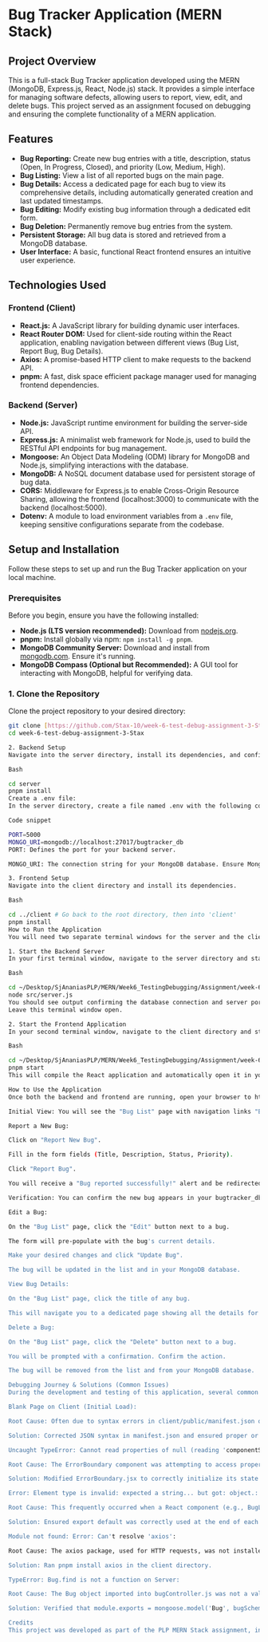 # Bug Tracker Application (MERN Stack)

## Project Overview

This is a full-stack Bug Tracker application developed using the MERN (MongoDB, Express.js, React, Node.js) stack. It provides a simple interface for managing software defects, allowing users to report, view, edit, and delete bugs. This project served as an assignment focused on debugging and ensuring the complete functionality of a MERN application.

## Features

* **Bug Reporting:** Create new bug entries with a title, description, status (Open, In Progress, Closed), and priority (Low, Medium, High).
* **Bug Listing:** View a list of all reported bugs on the main page.
* **Bug Details:** Access a dedicated page for each bug to view its comprehensive details, including automatically generated creation and last updated timestamps.
* **Bug Editing:** Modify existing bug information through a dedicated edit form.
* **Bug Deletion:** Permanently remove bug entries from the system.
* **Persistent Storage:** All bug data is stored and retrieved from a MongoDB database.
* **User Interface:** A basic, functional React frontend ensures an intuitive user experience.

## Technologies Used

### Frontend (Client)
* **React.js:** A JavaScript library for building dynamic user interfaces.
* **React Router DOM:** Used for client-side routing within the React application, enabling navigation between different views (Bug List, Report Bug, Bug Details).
* **Axios:** A promise-based HTTP client to make requests to the backend API.
* **pnpm:** A fast, disk space efficient package manager used for managing frontend dependencies.

### Backend (Server)
* **Node.js:** JavaScript runtime environment for building the server-side API.
* **Express.js:** A minimalist web framework for Node.js, used to build the RESTful API endpoints for bug management.
* **Mongoose:** An Object Data Modeling (ODM) library for MongoDB and Node.js, simplifying interactions with the database.
* **MongoDB:** A NoSQL document database used for persistent storage of bug data.
* **CORS:** Middleware for Express.js to enable Cross-Origin Resource Sharing, allowing the frontend (localhost:3000) to communicate with the backend (localhost:5000).
* **Dotenv:** A module to load environment variables from a `.env` file, keeping sensitive configurations separate from the codebase.

## Setup and Installation

Follow these steps to set up and run the Bug Tracker application on your local machine.

### Prerequisites

Before you begin, ensure you have the following installed:

* **Node.js (LTS version recommended):** Download from [nodejs.org](https://nodejs.org/).
* **pnpm:** Install globally via npm: `npm install -g pnpm`.
* **MongoDB Community Server:** Download and install from [mongodb.com](https://www.mongodb.com/try/download/community). Ensure it's running.
* **MongoDB Compass (Optional but Recommended):** A GUI tool for interacting with MongoDB, helpful for verifying data.

### 1. Clone the Repository

Clone the project repository to your desired directory:

```bash
git clone [https://github.com/Stax-10/week-6-test-debug-assignment-3-Stax.git](https://github.com/Stax-10/week-6-test-debug-assignment-3-Stax.git) # Replace with your actual repository URL if different
cd week-6-test-debug-assignment-3-Stax

2. Backend Setup
Navigate into the server directory, install its dependencies, and configure environment variables.

Bash

cd server
pnpm install
Create a .env file:
In the server directory, create a file named .env with the following content:

Code snippet

PORT=5000
MONGO_URI=mongodb://localhost:27017/bugtracker_db
PORT: Defines the port for your backend server.

MONGO_URI: The connection string for your MongoDB database. Ensure MongoDB is running on localhost:27017.

3. Frontend Setup
Navigate into the client directory and install its dependencies.

Bash

cd ../client # Go back to the root directory, then into 'client'
pnpm install
How to Run the Application
You will need two separate terminal windows for the server and the client applications.

1. Start the Backend Server
In your first terminal window, navigate to the server directory and start the server:

Bash

cd ~/Desktop/SjAnaniasPLP/MERN/Week6_TestingDebugging/Assignment/week-6-test-debug-assignment-3-Stax/server
node src/server.js
You should see output confirming the database connection and server port.
Leave this terminal window open.

2. Start the Frontend Application
In your second terminal window, navigate to the client directory and start the React development server:

Bash

cd ~/Desktop/SjAnaniasPLP/MERN/Week6_TestingDebugging/Assignment/week-6-test-debug-assignment-3-Stax/client
pnpm start
This will compile the React application and automatically open it in your default web browser, usually at http://localhost:3000.

How to Use the Application
Once both the backend and frontend are running, open your browser to http://localhost:3000.

Initial View: You will see the "Bug List" page with navigation links "Bug List" and "Report New Bug". Initially, it will state "No bugs reported yet. Report one!".

Report a New Bug:

Click on "Report New Bug".

Fill in the form fields (Title, Description, Status, Priority).

Click "Report Bug".

You will receive a "Bug reported successfully!" alert and be redirected back to the "Bug List" page, where your new bug will be visible.

Verification: You can confirm the new bug appears in your bugtracker_db -> bugs collection in MongoDB Compass.

Edit a Bug:

On the "Bug List" page, click the "Edit" button next to a bug.

The form will pre-populate with the bug's current details.

Make your desired changes and click "Update Bug".

The bug will be updated in the list and in your MongoDB database.

View Bug Details:

On the "Bug List" page, click the title of any bug.

This will navigate you to a dedicated page showing all the details for that specific bug.

Delete a Bug:

On the "Bug List" page, click the "Delete" button next to a bug.

You will be prompted with a confirmation. Confirm the action.

The bug will be removed from the list and from your MongoDB database.

Debugging Journey & Solutions (Common Issues)
During the development and testing of this application, several common MERN stack issues were encountered and resolved:

Blank Page on Client (Initial Load):

Root Cause: Often due to syntax errors in client/public/manifest.json or incorrect paths/references to assets like logo192.png.

Solution: Corrected JSON syntax in manifest.json and ensured proper or removed references to assets that were not present or causing issues. Verified index.html was minimal and correct.

Uncaught TypeError: Cannot read properties of null (reading 'componentStack') at ErrorBoundary.jsx:

Root Cause: The ErrorBoundary component was attempting to access properties of this.state.error or this.state.errorInfo before an error had actually occurred, or when they were null.

Solution: Modified ErrorBoundary.jsx to correctly initialize its state and conditionally render error details only when hasError is true and error / errorInfo are not null.

Error: Element type is invalid: expected a string... but got: object.:

Root Cause: This frequently occurred when a React component (e.g., BugList.jsx, BugForm.jsx, BugDetails.jsx) was imported into App.jsx but was not properly exported using export default ComponentName; from its own file.

Solution: Ensured export default was correctly used at the end of each functional component file.

Module not found: Error: Can't resolve 'axios':

Root Cause: The axios package, used for HTTP requests, was not installed in the client's node_modules.

Solution: Ran pnpm install axios in the client directory.

TypeError: Bug.find is not a function on Server:

Root Cause: The Bug object imported into bugController.js was not a valid Mongoose Model, meaning mongoose.model('Bug', bugSchema) was likely missing or incorrect in server/src/models/Bug.js.

Solution: Verified that module.exports = mongoose.model('Bug', bugSchema); was present and correct in the Bug model file.

Credits
This project was developed as part of the PLP MERN Stack assignment, involving extensive debugging to achieve full functionality.